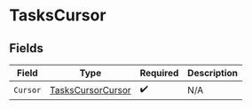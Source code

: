 # TasksCursor


## Fields

| Field                                                         | Type                                                          | Required                                                      | Description                                                   |
| ------------------------------------------------------------- | ------------------------------------------------------------- | ------------------------------------------------------------- | ------------------------------------------------------------- |
| `Cursor`                                                      | [TasksCursorCursor](../../models/shared/taskscursorcursor.md) | :heavy_check_mark:                                            | N/A                                                           |